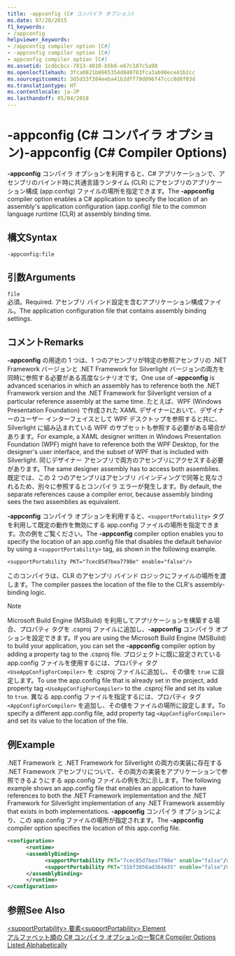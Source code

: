 ```yaml
---
title: -appconfig (C# コンパイラ オプション)
ms.date: 07/20/2015
f1_keywords:
- /appconfig
helpviewer_keywords:
- /appconfig compiler option [C#]
- -appconfig compiler option [C#]
- appconfig compiler option [C#]
ms.assetid: 1cdbcbcc-7813-4010-b5b8-e67c107c5a98
ms.openlocfilehash: 3fca0821b8665354d840783fca3ab90ece41b2cc
ms.sourcegitcommit: 3d5d33f384eeba41b2dff79d096f47ccc8d8f03d
ms.translationtype: HT
ms.contentlocale: ja-JP
ms.lasthandoff: 05/04/2018
---
```

# <a name="-appconfig-c-compiler-options"></a><span data-ttu-id="19620-102">-appconfig (C# コンパイラ オプション)</span><span class="sxs-lookup"><span data-stu-id="19620-102">-appconfig (C# Compiler Options)</span></span>
<span data-ttu-id="19620-103">**-appconfig** コンパイラ オプションを利用すると、C# アプリケーションで、アセンブリのバインド時に共通言語ランタイム (CLR) にアセンブリのアプリケーション構成 (app.config) ファイルの場所を指定できます。</span><span class="sxs-lookup"><span data-stu-id="19620-103">The **-appconfig** compiler option enables a C# application to specify the location of an assembly's application configuration (app.config) file to the common language runtime (CLR) at assembly binding time.</span></span>  
  
## <a name="syntax"></a><span data-ttu-id="19620-104">構文</span><span class="sxs-lookup"><span data-stu-id="19620-104">Syntax</span></span>  
  
```console  
-appconfig:file  
```  
  
## <a name="arguments"></a><span data-ttu-id="19620-105">引数</span><span class="sxs-lookup"><span data-stu-id="19620-105">Arguments</span></span>  
 `file`  
 <span data-ttu-id="19620-106">必須。</span><span class="sxs-lookup"><span data-stu-id="19620-106">Required.</span></span> <span data-ttu-id="19620-107">アセンブリ バインド設定を含むアプリケーション構成ファイル。</span><span class="sxs-lookup"><span data-stu-id="19620-107">The application configuration file that contains assembly binding settings.</span></span>  
  
## <a name="remarks"></a><span data-ttu-id="19620-108">コメント</span><span class="sxs-lookup"><span data-stu-id="19620-108">Remarks</span></span>  
 <span data-ttu-id="19620-109">**-appconfig** の用途の 1 つは、1 つのアセンブリが特定の参照アセンブリの .NET Framework バージョンと .NET Framework for Silverlight バージョンの両方を同時に参照する必要がある高度なシナリオです。</span><span class="sxs-lookup"><span data-stu-id="19620-109">One use of **-appconfig** is advanced scenarios in which an assembly has to reference both the .NET Framework version and the .NET Framework for Silverlight version of a particular reference assembly at the same time.</span></span> <span data-ttu-id="19620-110">たとえば、WPF (Windows Presentation Foundation) で作成された XAML デザイナーにおいて、デザイナーのユーザー インターフェイスとして WPF デスクトップを参照すると共に、Silverlight に組み込まれている WPF のサブセットも参照する必要がある場合があります。</span><span class="sxs-lookup"><span data-stu-id="19620-110">For example, a XAML designer written in Windows Presentation Foundation (WPF) might have to reference both the WPF Desktop, for the designer's user interface, and the subset of WPF that is included with Silverlight.</span></span> <span data-ttu-id="19620-111">同じデザイナー アセンブリで両方のアセンブリにアクセスする必要があります。</span><span class="sxs-lookup"><span data-stu-id="19620-111">The same designer assembly has to access both assemblies.</span></span> <span data-ttu-id="19620-112">既定では、この 2 つのアセンブリはアセンブリ バインディングで同等と見なされるため、別々に参照するとコンパイラ エラーが発生します。</span><span class="sxs-lookup"><span data-stu-id="19620-112">By default, the separate references cause a compiler error, because assembly binding sees the two assemblies as equivalent.</span></span>  
  
 <span data-ttu-id="19620-113">**-appconfig** コンパイラ オプションを利用すると、`<supportPortability>` タグを利用して既定の動作を無効にする app.config ファイルの場所を指定できます。次の例をご覧ください。</span><span class="sxs-lookup"><span data-stu-id="19620-113">The **-appconfig** compiler option enables you to specify the location of an app.config file that disables the default behavior by using a `<supportPortability>` tag, as shown in the following example.</span></span>  
  
 `<supportPortability PKT="7cec85d7bea7798e" enable="false"/>`  
  
 <span data-ttu-id="19620-114">このコンパイラは、CLR のアセンブリ バインド ロジックにファイルの場所を渡します。</span><span class="sxs-lookup"><span data-stu-id="19620-114">The compiler passes the location of the file to the CLR's assembly-binding logic.</span></span>  
  
> [!NOTE]
>  <span data-ttu-id="19620-115">Microsoft Build Engine (MSBuild) を利用してアプリケーションを構築する場合、プロパティ タグを .csproj ファイルに追加し、**-appconfig** コンパイラ オプションを設定できます。</span><span class="sxs-lookup"><span data-stu-id="19620-115">If you are using the Microsoft Build Engine (MSBuild) to build your application, you can set the **-appconfig** compiler option by adding a property tag to the .csproj file.</span></span> <span data-ttu-id="19620-116">プロジェクトに既に設定されている app.config ファイルを使用するには、プロパティ タグ `<UseAppConfigForCompiler>` を .csproj ファイルに追加し、その値を `true` に設定します。</span><span class="sxs-lookup"><span data-stu-id="19620-116">To use the app.config file that is already set in the project, add property tag `<UseAppConfigForCompiler>` to the .csproj file and set its value to `true`.</span></span> <span data-ttu-id="19620-117">異なる app.config ファイルを指定するには、プロパティ タグ `<AppConfigForCompiler>` を追加し、その値をファイルの場所に設定します。</span><span class="sxs-lookup"><span data-stu-id="19620-117">To specify a different app.config file, add property tag `<AppConfigForCompiler>` and set its value to the location of the file.</span></span>  
  
## <a name="example"></a><span data-ttu-id="19620-118">例</span><span class="sxs-lookup"><span data-stu-id="19620-118">Example</span></span>  
 <span data-ttu-id="19620-119">.NET Framework と .NET Framework for Silverlight の両方の実装に存在する .NET Framework アセンブリについて、その両方の実装をアプリケーションで参照できるようにする app.config ファイルの例を次に示します。</span><span class="sxs-lookup"><span data-stu-id="19620-119">The following example shows an app.config file that enables an application to have references to both the .NET Framework implementation and the .NET Framework for Silverlight implementation of any .NET Framework assembly that exists in both implementations.</span></span> <span data-ttu-id="19620-120">**-appconfig** コンパイラ オプションにより、この app.config ファイルの場所が指定されます。</span><span class="sxs-lookup"><span data-stu-id="19620-120">The **-appconfig** compiler option specifies the location of this app.config file.</span></span>  
  
```xml  
<configuration>  
      <runtime>  
      <assemblyBinding>  
            <supportPortability PKT="7cec85d7bea7798e" enable="false"/>  
            <supportPortability PKT="31bf3856ad364e35" enable="false"/>  
      </assemblyBinding>  
      </runtime>  
</configuration>  
```  
  
## <a name="see-also"></a><span data-ttu-id="19620-121">参照</span><span class="sxs-lookup"><span data-stu-id="19620-121">See Also</span></span>  
 [<span data-ttu-id="19620-122">\<supportPortability> 要素</span><span class="sxs-lookup"><span data-stu-id="19620-122">\<supportPortability> Element</span></span>](../../../framework/configure-apps/file-schema/runtime/supportportability-element.md)  
 [<span data-ttu-id="19620-123">アルファベット順の C# コンパイラ オプションの一覧</span><span class="sxs-lookup"><span data-stu-id="19620-123">C# Compiler Options Listed Alphabetically</span></span>](../../../csharp/language-reference/compiler-options/listed-alphabetically.md)
